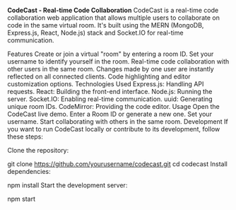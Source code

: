 **CodeCast - Real-time Code Collaboration**
CodeCast is a real-time code collaboration web application that allows multiple users to collaborate on code in the same virtual room.
It's built using the MERN (MongoDB, Express.js, React, Node.js) stack and Socket.IO for real-time communication.


Features
Create or join a virtual "room" by entering a room ID.
Set your username to identify yourself in the room.
Real-time code collaboration with other users in the same room.
Changes made by one user are instantly reflected on all connected clients.
Code highlighting and editor customization options.
Technologies Used
Express.js: Handling API requests.
React: Building the front-end interface.
Node.js: Running the server.
Socket.IO: Enabling real-time communication.
uuid: Generating unique room IDs.
CodeMirror: Providing the code editor.
Usage
Open the CodeCast live demo.
Enter a Room ID or generate a new one.
Set your username.
Start collaborating with others in the same room.
Development
If you want to run CodeCast locally or contribute to its development, follow these steps:

Clone the repository:

git clone https://github.com/yourusername/codecast.git
cd codecast
Install dependencies:

npm install
Start the development server:

npm start
